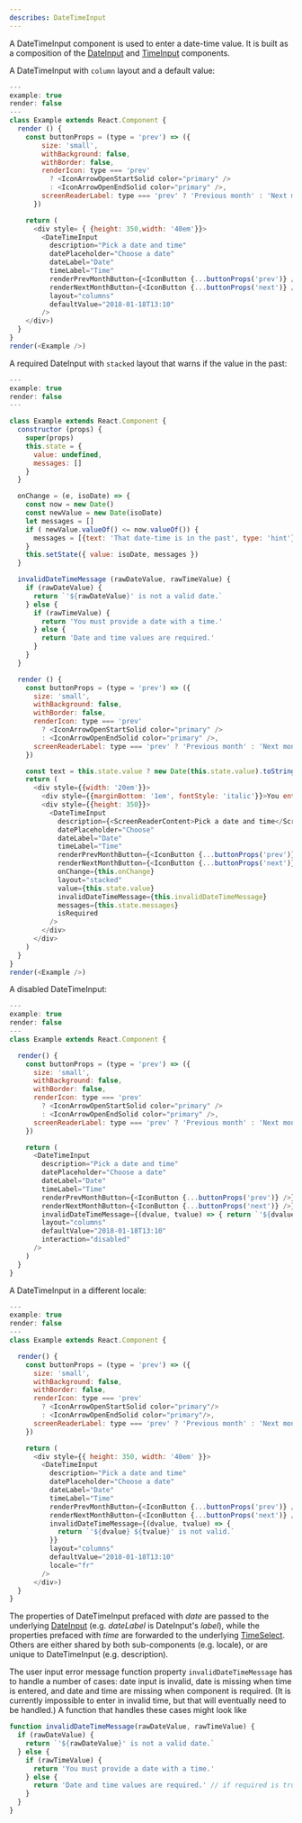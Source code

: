 ```yaml
---
describes: DateTimeInput
---
```


A DateTimeInput component is used to enter a date-time value. It is built as a composition
of the [DateInput](#DateInput) and [TimeInput](#TimeInput) components.

A DateTimeInput with `column` layout and a default value:

```js
---
example: true
render: false
---
class Example extends React.Component {
  render () {
    const buttonProps = (type = 'prev') => ({
        size: 'small',
        withBackground: false,
        withBorder: false,
        renderIcon: type === 'prev'
          ? <IconArrowOpenStartSolid color="primary" />
          : <IconArrowOpenEndSolid color="primary" />,
        screenReaderLabel: type === 'prev' ? 'Previous month' : 'Next month'
      })

    return (
      <div style= { {height: 350,width: '40em'}}>
        <DateTimeInput
          description="Pick a date and time"
          datePlaceholder="Choose a date"
          dateLabel="Date"
          timeLabel="Time"
          renderPrevMonthButton={<IconButton {...buttonProps('prev')} />}
          renderNextMonthButton={<IconButton {...buttonProps('next')} />}
          layout="columns"
          defaultValue="2018-01-18T13:10"
        />
    </div>)
  }
}
render(<Example />)
```

A required DateInput with `stacked` layout that warns if the value in the past:

```js
---
example: true
render: false
---

class Example extends React.Component {
  constructor (props) {
    super(props)
    this.state = {
      value: undefined,
      messages: []
    }
  }

  onChange = (e, isoDate) => {
    const now = new Date()
    const newValue = new Date(isoDate)
    let messages = []
    if ( newValue.valueOf() <= now.valueOf()) {
      messages = [{text: 'That date-time is in the past', type: 'hint'}]
    }
    this.setState({ value: isoDate, messages })
  }

  invalidDateTimeMessage (rawDateValue, rawTimeValue) {
    if (rawDateValue) {
      return `'${rawDateValue}' is not a valid date.`
    } else {
      if (rawTimeValue) {
        return 'You must provide a date with a time.'
      } else {
        return 'Date and time values are required.'
      }
    }
  }

  render () {
    const buttonProps = (type = 'prev') => ({
      size: 'small',
      withBackground: false,
      withBorder: false,
      renderIcon: type === 'prev'
        ? <IconArrowOpenStartSolid color="primary" />
        : <IconArrowOpenEndSolid color="primary" />,
      screenReaderLabel: type === 'prev' ? 'Previous month' : 'Next month'
    })

    const text = this.state.value ? new Date(this.state.value).toString() : 'N/A'
    return (
      <div style={{width: '20em'}}>
        <div style={{marginBottom: '1em', fontStyle: 'italic'}}>You entered:<br/>{text}</div>
        <div style={{height: 350}}>
          <DateTimeInput
            description={<ScreenReaderContent>Pick a date and time</ScreenReaderContent>}
            datePlaceholder="Choose"
            dateLabel="Date"
            timeLabel="Time"
            renderPrevMonthButton={<IconButton {...buttonProps('prev')} />}
            renderNextMonthButton={<IconButton {...buttonProps('next')} />}
            onChange={this.onChange}
            layout="stacked"
            value={this.state.value}
            invalidDateTimeMessage={this.invalidDateTimeMessage}
            messages={this.state.messages}
            isRequired
          />
        </div>
      </div>
    )
  }
}
render(<Example />)
```

A disabled DateTimeInput:

```js
---
example: true
render: false
---
class Example extends React.Component {

  render() {
    const buttonProps = (type = 'prev') => ({
      size: 'small',
      withBackground: false,
      withBorder: false,
      renderIcon: type === 'prev'
        ? <IconArrowOpenStartSolid color="primary" />
        : <IconArrowOpenEndSolid color="primary" />,
      screenReaderLabel: type === 'prev' ? 'Previous month' : 'Next month'
    })

    return (
      <DateTimeInput
        description="Pick a date and time"
        datePlaceholder="Choose a date"
        dateLabel="Date"
        timeLabel="Time"
        renderPrevMonthButton={<IconButton {...buttonProps('prev')} />}
        renderNextMonthButton={<IconButton {...buttonProps('next')} />}
        invalidDateTimeMessage={(dvalue, tvalue) => { return `'${dvalue} ${tvalue}' is not valid.` }}
        layout="columns"
        defaultValue="2018-01-18T13:10"
        interaction="disabled"
      />
    )
  }
}
```

A DateTimeInput in a different locale:

```js
---
example: true
render: false
---
class Example extends React.Component {

  render() {
    const buttonProps = (type = 'prev') => ({
      size: 'small',
      withBackground: false,
      withBorder: false,
      renderIcon: type === 'prev'
        ? <IconArrowOpenStartSolid color="primary"/>
        : <IconArrowOpenEndSolid color="primary"/>,
      screenReaderLabel: type === 'prev' ? 'Previous month' : 'Next month'
    })

    return (
      <div style={{ height: 350, width: '40em' }}>
        <DateTimeInput
          description="Pick a date and time"
          datePlaceholder="Choose a date"
          dateLabel="Date"
          timeLabel="Time"
          renderPrevMonthButton={<IconButton {...buttonProps('prev')} />}
          renderNextMonthButton={<IconButton {...buttonProps('next')} />}
          invalidDateTimeMessage={(dvalue, tvalue) => {
            return `'${dvalue} ${tvalue}' is not valid.`
          }}
          layout="columns"
          defaultValue="2018-01-18T13:10"
          locale="fr"
        />
      </div>)
  }
}
```

The properties of DateTimeInput prefaced
with _date_ are passed to the underlying [DateInput](#DateInput)
(e.g. _dateLabel_ is DateInput's _label_), while the properties prefaced
with _time_ are forwarded to the underlying
[TimeSelect](#TimeSelect). Others are either shared by both sub-components (e.g. locale), or
are unique to DateTimeInput (e.g. description).

The user input error message function property `invalidDateTimeMessage` has to handle
a number of cases: date input is invalid, date is missing when time is entered, and
date and time are missing when component is required. (It is currently impossible to
enter in invalid time, but that will eventually need to be handled.) A function that
handles these cases might look like

```js
function invalidDateTimeMessage(rawDateValue, rawTimeValue) {
  if (rawDateValue) {
    return `'${rawDateValue}' is not a valid date.`
  } else {
    if (rawTimeValue) {
      return 'You must provide a date with a time.'
    } else {
      return 'Date and time values are required.' // if required is true
    }
  }
}
```
